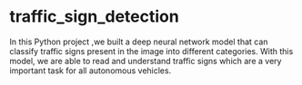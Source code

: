 # traffic_sign_detection
In this Python project ,we  built a deep neural network model that can classify traffic signs present in the image into different categories. With this model, we are able to read and understand traffic signs which are a very important task for all autonomous vehicles.
